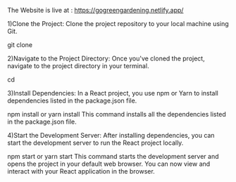The Website is live at : https://gogreengardening.netlify.app/


1)Clone the Project: Clone the project repository to your local machine using Git.

git clone <repository-url>

2)Navigate to the Project Directory: Once you've cloned the project, navigate to the project directory in your terminal.

cd <project-directory>

3)Install Dependencies: In a React project, you use npm or Yarn to install dependencies listed in the package.json file.

npm install
or
yarn install
This command installs all the dependencies listed in the package.json file.

4)Start the Development Server: After installing dependencies, you can start the development server to run the React project locally.

npm start
or
yarn start
This command starts the development server and opens the project in your default web browser. You can now view and interact with your React application in the browser.
